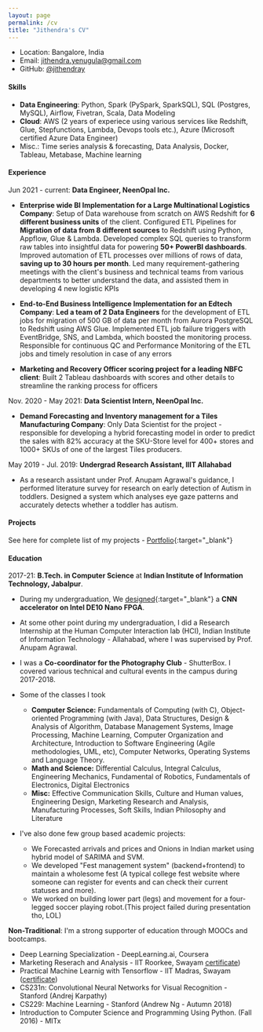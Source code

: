 ```yaml
---
layout: page
permalink: /cv
title: "Jithendra's CV"
---
```


- Location: Bangalore, India
- Email: [jithendra.yenugula@gmail.com](mailto:jithendra.yenugula@gmail.com)
- GitHub: [@jithendray](https://github.com/jithendray)

#### **Skills**

- **Data Engineering**: Python, Spark (PySpark, SparkSQL), SQL (Postgres, MySQL), Airflow, Fivetran, Scala, Data Modeling
- **Cloud**: AWS (2 years of experiece using various services like Redshift, Glue, Stepfunctions, Lambda, Devops tools etc.), Azure (Microsoft certified Azure Data Engineer)
- Misc.: Time series analysis & forecasting, Data Analysis, Docker, Tableau, Metabase, Machine learning

#### **Experience**

Jun 2021 - current: **Data Engineer, NeenOpal Inc.**

- **Enterprise wide BI Implementation for a Large Multinational Logistics Company**: Setup of Data warehouse from scratch on AWS Redshift for **6 different business units** of the client. Configured ETL Pipelines for **Migration of data from 8 different sources** to Redshift using Python, Appflow, Glue & Lambda. Developed complex SQL queries to transform raw tables into insightful data for powering **50+ PowerBI dashboards**. Improved automation of ETL processes over millions of rows of data, **saving up to 30 hours per month**. Led many requirement-gathering meetings with the client's business and technical teams from various departments to better understand the data, and assisted them in developing 4 new logistic KPIs


- **End-to-End Business Intelligence Implementation for an Edtech Company**: **Led a team of 2 Data Engineers** for the development of ETL jobs for migration of 500 GB of data per month from Aurora PostgreSQL to Redshift using AWS Glue. Implemented ETL job failure triggers with EventBridge, SNS, and Lambda, which boosted the monitoring process.  Responsible for continuous QC and Performance Monitoring of the ETL jobs and timely resolution in case of any errors

- **Marketing and Recovery Officer scoring project for a leading NBFC client**: Built 2 Tableau dashboards with scores and other details to streamline the ranking process for officers


Nov. 2020 - May 2021: **Data Scientist Intern, NeenOpal Inc.**

- **Demand Forecasting and Inventory management for a Tiles Manufacturing Company**: Only Data Scientist for the project - responsible for developing a hybrid forecasting model in order to predict the sales with 82% accuracy  at the SKU-Store level for 400+ stores and 1000+ SKUs of one of the largest Tiles producers.




May 2019 - Jul. 2019: **Undergrad Research Assistant, IIIT Allahabad**

- As a research assistant under Prof. Anupam Agrawal's guidance, I performed literature survey for research on early detection of Autism in toddlers. Designed a system which analyses eye gaze patterns and accurately detects whether a toddler has autism.



#### **Projects**
See here for complete list of my projects - [Portfolio](https://github.com/jithendray/portfolio){:target="_blank"}


#### **Education**

2017-21: **B.Tech. in Computer Science** at **Indian Institute of Information Technology, Jabalpur**.

* During my undergraduation, We [designed](https://github.com/tirumalnaidu/opencl-hls-cnn-accelerator){:target="_blank"} a **CNN accelerator on Intel DE10 Nano FPGA**.
* At some other point during my undergraduation, I did a Research Internship at the Human Computer Interaction lab (HCI), Indian Institute of Information Technology - Allahabad, where I was supervised by Prof. Anupam Agrawal.
* I was a **Co-coordinator for the Photography Club** - ShutterBox. I covered various technical and cultural events in the campus during 2017-2018.
* Some of the classes I took
	* **Computer Science:** Fundamentals of Computing (with C), Object-oriented Programming (with Java), Data Structures, Design & Analysis of Algorithm, Database Management Systems, Image Processing, Machine Learning, Computer Organization and Architecture, Introduction to Software Engineering (Agile methodologies, UML, etc), Computer Networks, Operating Systems and Language Theory.
	* **Math and Science:** Differential Calculus, Integral Calculus, Engineering Mechanics, Fundamental of Robotics, Fundamentals of Electronics, Digital Electronics
	* **Misc:** Effective Communication Skills, Culture and Human values, Engineering Design, Marketing Research and Analysis, Manufacturing Processes, Soft Skills, Indian Philosophy and Literature

* I've also done few group based academic projects:
	* We Forecasted arrivals and prices and Onions in Indian market using hybrid model of SARIMA and SVM.
	* We developed "Fest management system" (backend+frontend) to maintain a wholesome fest (A typical college fest website where someone can register for events and can check their current statuses and more).
	* We worked on building lower part (legs) and movement for a four-legged soccer playing robot.(This project failed during presentation tho, LOL)


**Non-Traditional**: 
I'm a strong supporter of education through MOOCs and bootcamps.

* Deep Learning Specialization - DeepLearning.ai, Coursera
* Marketing Reserach and Analysis - IIT Roorkee, Swayam [certificate](https://drive.google.com/file/d/1fs9FRNUo6FU38GZ7omSjEvK-c_WkGQMs/view))
* Practical Machine Learnig with Tensorflow - IIT Madras, Swayam ([certificate](https://drive.google.com/file/d/1xRh1FQtjkVmhthW2E6tGnRgPb3tdj0-R/view))
* CS231n: Convolutional Neural Networks for Visual Recognition - Stanford (Andrej Karpathy)
* CS229: Machine Learning - Stanford (Andrew Ng - Autumn 2018)
* Introduction to Computer Science and Programming Using Python. (Fall 2016) - MITx